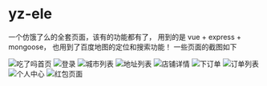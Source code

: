 
# yz-ele
一个仿饿了么的全套页面，该有的功能都有了， 用到的是 vue + express + mongoose， 也用到了百度地图的定位和搜索功能！
一些页面的截图如下

![吃了吗首页](https://y389278443z.github.io/images/1.png)
![登录](https://y389278443z.github.io/images/2.jpg)
![城市列表](https://y389278443z.github.io/images/3.jpg)
![地址列表](https://y389278443z.github.io/images/4.jpg)
![店铺详情](https://y389278443z.github.io/images/5.jpg)
![下订单](https://y389278443z.github.io/images/6.jpg)
![订单列表](https://y389278443z.github.io/images/7.jpg)
![个人中心](https://y389278443z.github.io/images/8.jpg)
![红包页面](https://y389278443z.github.io/images/9.jpg)
